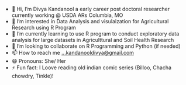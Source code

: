 - 👋 Hi, I’m Divya Kandanool a early career post doctoral researcher currently working @ USDA ARs Columbia, MO 
- 👀 I’m interested in Data Analysis and visulaization for Agricultural Research using R Program
- 🌱 I’m currently learning to use R program to conduct exploratory data analysis for large datasets in Agriculttural and Soil Health Research
- 💞️ I’m looking to collaborate on R Programming and Python (if needed)
- 📫 How to reach me ...kandanooldivya@gmail.com
- 😄 Pronouns: She/ Her
- ⚡ Fun fact: I Loove reading old indian comic series (Billoo, Chacha chowdry, Tinkle)!

<!---
Divyakandanool/Divyakandanool is a ✨ special ✨ repository because its `README.md` (this file) appears on your GitHub profile.
You can click the Preview link to take a look at your changes.
--->
